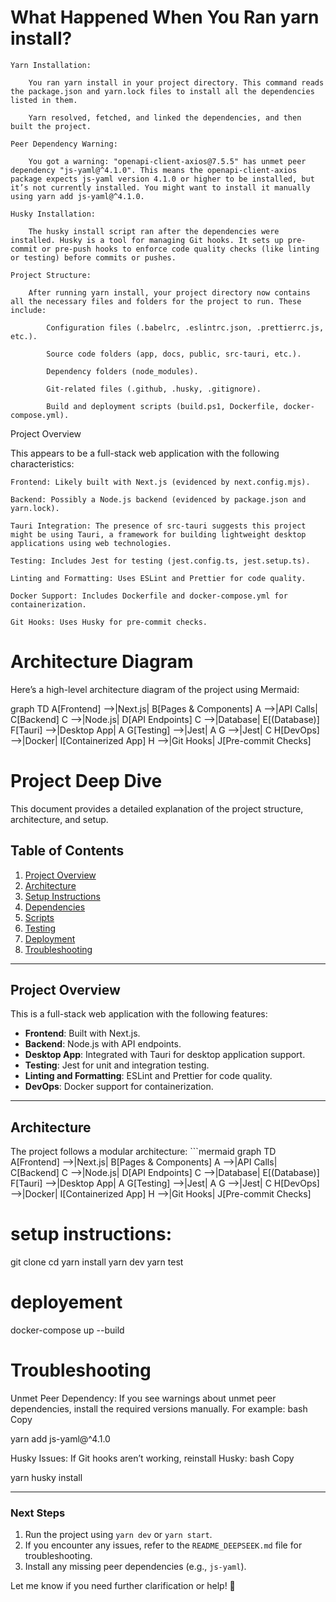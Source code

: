 # What Happened When You Ran yarn install?

    Yarn Installation:

        You ran yarn install in your project directory. This command reads the package.json and yarn.lock files to install all the dependencies listed in them.

        Yarn resolved, fetched, and linked the dependencies, and then built the project.

    Peer Dependency Warning:

        You got a warning: "openapi-client-axios@7.5.5" has unmet peer dependency "js-yaml@^4.1.0". This means the openapi-client-axios package expects js-yaml version 4.1.0 or higher to be installed, but it’s not currently installed. You might want to install it manually using yarn add js-yaml@^4.1.0.

    Husky Installation:

        The husky install script ran after the dependencies were installed. Husky is a tool for managing Git hooks. It sets up pre-commit or pre-push hooks to enforce code quality checks (like linting or testing) before commits or pushes.

    Project Structure:

        After running yarn install, your project directory now contains all the necessary files and folders for the project to run. These include:

            Configuration files (.babelrc, .eslintrc.json, .prettierrc.js, etc.).

            Source code folders (app, docs, public, src-tauri, etc.).

            Dependency folders (node_modules).

            Git-related files (.github, .husky, .gitignore).

            Build and deployment scripts (build.ps1, Dockerfile, docker-compose.yml).

Project Overview

This appears to be a full-stack web application with the following characteristics:

    Frontend: Likely built with Next.js (evidenced by next.config.mjs).

    Backend: Possibly a Node.js backend (evidenced by package.json and yarn.lock).

    Tauri Integration: The presence of src-tauri suggests this project might be using Tauri, a framework for building lightweight desktop applications using web technologies.

    Testing: Includes Jest for testing (jest.config.ts, jest.setup.ts).

    Linting and Formatting: Uses ESLint and Prettier for code quality.

    Docker Support: Includes Dockerfile and docker-compose.yml for containerization.

    Git Hooks: Uses Husky for pre-commit checks.

# Architecture Diagram

Here’s a high-level architecture diagram of the project using Mermaid:

graph TD
    A[Frontend] -->|Next.js| B[Pages & Components]
    A -->|API Calls| C[Backend]
    C -->|Node.js| D[API Endpoints]
    C -->|Database| E[(Database)]
    F[Tauri] -->|Desktop App| A
    G[Testing] -->|Jest| A
    G -->|Jest| C
    H[DevOps] -->|Docker| I[Containerized App]
    H -->|Git Hooks| J[Pre-commit Checks]

# Project Deep Dive

This document provides a detailed explanation of the project structure, architecture, and setup.

## Table of Contents
1. [Project Overview](#project-overview)
2. [Architecture](#architecture)
3. [Setup Instructions](#setup-instructions)
4. [Dependencies](#dependencies)
5. [Scripts](#scripts)
6. [Testing](#testing)
7. [Deployment](#deployment)
8. [Troubleshooting](#troubleshooting)

---

## Project Overview
This is a full-stack web application with the following features:
- **Frontend**: Built with Next.js.
- **Backend**: Node.js with API endpoints.
- **Desktop App**: Integrated with Tauri for desktop application support.
- **Testing**: Jest for unit and integration testing.
- **Linting and Formatting**: ESLint and Prettier for code quality.
- **DevOps**: Docker support for containerization.

---

## Architecture
The project follows a modular architecture:
    ```mermaid
    graph TD
        A[Frontend] -->|Next.js| B[Pages & Components]
        A -->|API Calls| C[Backend]
        C -->|Node.js| D[API Endpoints]
        C -->|Database| E[(Database)]
        F[Tauri] -->|Desktop App| A
        G[Testing] -->|Jest| A
        G -->|Jest| C
        H[DevOps] -->|Docker| I[Containerized App]
        H -->|Git Hooks| J[Pre-commit Checks]


# setup instructions:

git clone <repository-url>
cd <project-directory>
yarn install
yarn dev
yarn test
# deployement
docker-compose up --build

# Troubleshooting

Unmet Peer Dependency: If you see warnings about unmet peer dependencies, install the required versions manually. For example:
bash
Copy

yarn add js-yaml@^4.1.0

Husky Issues: If Git hooks aren’t working, reinstall Husky:
bash
Copy

yarn husky install


---

### **Next Steps**

1. Run the project using `yarn dev` or `yarn start`.
2. If you encounter any issues, refer to the `README_DEEPSEEK.md` file for troubleshooting.
3. Install any missing peer dependencies (e.g., `js-yaml`).

Let me know if you need further clarification or help! 🚀